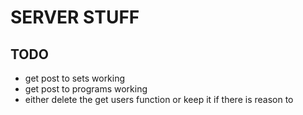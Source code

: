 # SERVER STUFF

## TODO

* get post to sets working
* get post to programs working
* either delete the get users function or keep it if there is reason to